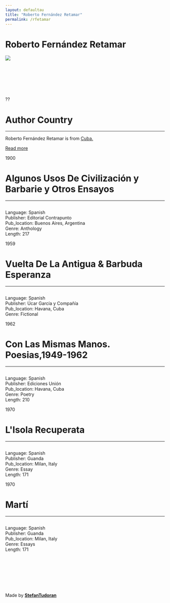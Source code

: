```yaml
---
layout: defaultau
title: "Roberto Fernández Retamar"
permalink: /rfetamar
---
```

<!-- partial:index.partial.html -->
<div class="content">
    <h1>Roberto Fernández Retamar</h1>
    <div class="quote">
        <div><img src="https://poetapachuco.org/system/authors/avatars/000/000/032/original/roberto-fernandez.jpg?1550531476" class="logo"></div>
    </div>
    <div class="timeline">
        <div style="padding-bottom:100px;"></div>
        <div class="block">
            <div class="date right"><p class="right">??</p></div>
            <div class="dot"></div>
            <div class="left first">
            <div class="author_country">
                <h1>Author Country</h1><hr>
        <div class="aclocation">    <p>Roberto Fernández Retamar is from <a href="http://localhost:4000/14"> Cuba.</a></p> </div>
              <div class="acreadmore">  <a href="https://es.wikipedia.org/wiki/Roberto_Fern%C3%A1ndez_Retamar" target="_blank">Read more</a> </div>
            </div>
            </div>
        </div>
        <div class="block">
            <div class="date left"><p class="left">1900</p></div>
            <div class="dot"></div>
            <div class="right">
                <h1>Algunos Usos De Civilización y Barbarie y Otros Ensayos</h1><hr>
                <p><img src=""></p>
                <p>
                Language: Spanish<br/>
                Publisher: Editorial Contrapunto<br/>
                Pub_location: Buenos Aires, Argentina<br/>
                Genre: Anthology<br/>
                Length: 217</p>
            </div>
        </div>
        <div class="block">
            <div class="date right"><p class="right">1959</p></div>
            <div class="dot"></div>
            <div class="left hide">
                <h1>Vuelta De La Antigua & Barbuda Esperanza</h1><hr>
                <p><img src=""></p>
                <p>Language: Spanish<br/>
                Publisher: Úcar García y Compañía<br/>
                Pub_location: Havana, Cuba<br/>
                Genre: Fictional<br/></p>
            </div>
        </div>
        <div class="block">
            <div class="date left"><p class="left">1962</p></div>
            <div class="dot"></div>
            <div class="right hide">
                <h1>Con Las Mismas Manos. Poesias,1949-1962</h1><hr>
                <p><img src=""></p>
                <p>Language: Spanish<br/>
                Publisher: Ediciones Unión<br/>
                Pub_location: Havana, Cuba<br/>
                Genre: Poetry<br/>
                Length: 210</p>
            </div>
        </div>
        <div class="block">
            <div class="date right"><p class="right">1970</p></div>
            <div class="dot"></div>
            <div class="left hide">
                <h1>L'Isola Recuperata</h1><hr>
                <p><img src=""></p>
                <p>Language: Spanish<br/>
                Publisher: Guanda<br/>
                Pub_location: Milan, Italy<br/>
                Genre: Essay<br/>
                Length: 171</p>
            </div>
        </div>
        <div class="block">
            <div class="date right"><p class="left">1970</p></div>
            <div class="dot"></div>
            <div class="right hide">
                <h1>Martí</h1><hr>
                <p><img src=""></p>
                <p>Language: Spanish<br/>
                Publisher: Guanda<br/>
                Pub_location: Milan, Italy<br/>
                Genre: Essays<br/>
                Length: 171</p>
            </div>
        </div>
        <div style="padding-bottom:100px;"></div>
    </div>
    <div id="footer">
        <p id="copyright">Made by&nbsp;<strong><a href="https://www.linkedin.com/in/nicolae-stefan-tudoran-b02291127/" target="_blank">StefanTudoran</a></strong></p>
    </div>
</div>
<!-- partial -->
  <script src='https://cdnjs.cloudflare.com/ajax/libs/jquery/3.1.1/jquery.min.js'></script><script  src="assets/js/authorscript.js"></script>
